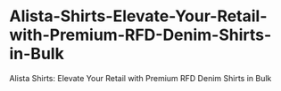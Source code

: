# Alista-Shirts-Elevate-Your-Retail-with-Premium-RFD-Denim-Shirts-in-Bulk
Alista Shirts: Elevate Your Retail with Premium RFD Denim Shirts in Bulk
